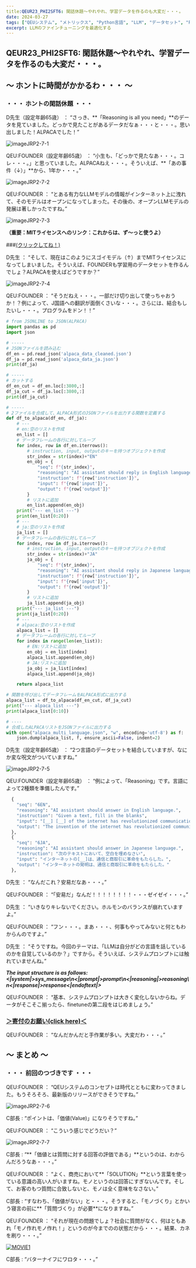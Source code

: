 ```yaml
---
title:QEUR23_PHI2SFT6: 閑話休題～やれやれ、学習データを作るのも大変だ・・・。
date: 2024-03-27
tags: ["QEUシステム", "メトリックス", "Python言語", "LLM", "データセット", "Fine-tuning", "イノベーション","PHI-2"]
excerpt: LLMのファインチューニングを最適化する
---
```


## QEUR23_PHI2SFT6: 閑話休題～やれやれ、学習データを作るのも大変だ・・・。

## ～ ホントに時間がかかるわ・・・ ～

### ・・・ ホントの閑話休題 ・・・

D先生（設定年齢65歳） ： “さっき、**「Reasoning is all you need」**のデータを見ていました。どっかで見たことがあるデータだなぁ・・・と・・・。思い出しました！ALPACAでした！”

![imageJRP2-7-1](/2024-03-27-QEUR23_PHI2SFT6/imageJRP2-7-1.jpg)

QEU:FOUNDER（設定年齢65歳）  ： “小生も、「どっかで見たなあ・・・。コレ・・・。」と思っていました。ALPACAねえ・・・。そういえば、**「あの事件（↓）」**から、1年か・・・。”

![imageJRP2-7-2](/2024-03-27-QEUR23_PHI2SFT6/imageJRP2-7-2.jpg)

QEU:FOUNDER ： “とある有力なLLMモデルの情報がインターネット上に洩れて、そのモデルはオープンになってしまった。その後の、オープンLLMモデルの発展は著しかったですね。”

![imageJRP2-7-3](/2024-03-27-QEUR23_PHI2SFT6/imageJRP2-7-3.jpg)

**（重要：MITライセンスへのリンク：これからは、ず～っと使うよ）**

###[(クリックしてね！)](https://opensource.org/license/MIT)

D先生 ： “そして、現在はこのようにスゴイモデル（↑）までMITライセンスになってしまいました。そういえば、FOUNDERも学習用のデータセットを作るんでしょ？ALPACAを使えばどうですか？”

![imageJRP2-7-4](/2024-03-27-QEUR23_PHI2SFT6/imageJRP2-7-4.jpg)

QEU:FOUNDER ： “そうだねえ・・・。一部だけ切り出して使っちゃおうか！？例によって、J国語への翻訳が面倒くさいな・・・。さらには、結合もしたいし・・・。プログラムをドン！！”


```python
# from JSONLINE to JSON(ALPACA)
import pandas as pd
import json

# -----
# JSONファイルを読み込む
df_en = pd.read_json('alpaca_data_cleaned.json')
df_ja = pd.read_json('alpaca_data_ja.json')
print(df_ja)

# -----
# カットする
df_en_cut = df_en.loc[:3800,:]
df_ja_cut = df_ja.loc[:3800,:]
print(df_ja_cut)

# -----
# 2ファイルを合成して、ALPACA形式のJSONファイルを出力する関数を定義する
def df_to_alpaca(df_en, df_ja):
    # ---
    # en:空のリストを作成
    en_list = []
    # データフレームの各行に対してループ
    for index, row in df_en.iterrows():
        # instruction, input, outputのキーを持つオブジェクトを作成
        str_index = str(index)+"EN"
        en_obj = {
            "seq": f"{str_index}",
            "reasoning": "AI assistant should reply in English language.",
            "instruction": f"{row['instruction']}",
            "input": f"{row['input']}",
            "output": f"{row['output']}"
        }
        # リストに追加
        en_list.append(en_obj)
    print("--- en_list ---")
    print(en_list[0:20])
    # ---
    # ja:空のリストを作成
    ja_list = []
    # データフレームの各行に対してループ
    for index, row in df_ja.iterrows():
        # instruction, input, outputのキーを持つオブジェクトを作成
        str_index = str(index)+"JA"
        ja_obj = {
            "seq": f"{str_index}",
            "reasoning": "AI assistant should reply in Japanese language.",
            "instruction": f"{row['instruction']}",
            "input": f"{row['input']}",
            "output": f"{row['output']}"
        }
        # リストに追加
        ja_list.append(ja_obj)
    print("--- ja_list ---")
    print(ja_list[0:20])
    # ---
    # alpaca:空のリストを作成
    alpaca_list = []
    # データフレームの各行に対してループ
    for index in range(len(en_list)):
        # EN:リストに追加
        en_obj = en_list[index]
        alpaca_list.append(en_obj)
        # JA:リストに追加
        ja_obj = ja_list[index]
        alpaca_list.append(ja_obj)

    return alpaca_list

# 関数を呼び出してデータフレームをALPACA形式に出力する
alpaca_list = df_to_alpaca(df_en_cut, df_ja_cut)
print("--- alpaca_list ---")
print(alpaca_list[0:10])

# ----
# 合成したALPACAリストをJSONファイルに出力する
with open("alpaca_multi_language.json", "w", encoding='utf-8') as f:
    json.dump(alpaca_list, f, ensure_ascii=False, indent=2)

```

D先生（設定年齢65歳） ： “2つ言語のデータセットを結合していますが、なにか変な呪文がついていますね。”

![imageJRP2-7-5](/2024-03-27-QEUR23_PHI2SFT6/imageJRP2-7-5.jpg)

QEU:FOUNDER（設定年齢65歳）  ： “例によって、「Reasoning」です。言語によって2種類を準備したんです。”

```python
  {
    "seq": "6EN",
    "reasoning": "AI assistant should answer in English language.",
    "instruction": "Given a text, fill in the blanks",
    "input": "[__] [__] of the internet has revolutionized communication and commerce.",
    "output": "The invention of the internet has revolutionized communication and commerce."
  },
  {
    "seq": "6JA",
    "reasoning": "AI assistant should answer in Japanese language.",
    "instruction": "次のテキストにおいて、空白を埋めなさい",
    "input": "インターネットの[__]は、通信と商取引に革命をもたらした。",
    "output": "インターネットの発明は、通信と商取引に革命をもたらした。"
  },

```

D先生 ： “なんだこれ？安易だなあ・・・。”

QEU:FOUNDER  ： “「安易だ」なんだ！！！！！！！！・・・ゼイゼイ・・・。”

D先生 ： “いきなりキレないでください。ホルモンのバランスが崩れていますよ。”

QEU:FOUNDER ： “フン・・・。まあ・・・、何事もやってみないと何ともわからんのですよ。”

D先生 ： “そうですね。今回のテーマは、「LLMは自分がどの言語を話しているのかを自覚しているのか？」ですから。そういえば、システムプロンプトには触れていませんね。”

***The input structure is as follows: <|system|>sys_message\n<|prompt|>prompt\n<|reasoning|>reasoning\n<|response|>response<|endoftext|>***

QEU:FOUNDER ： “基本、システムプロンプトは大きく変化しないからね。データがそこそこ揃ったら、finetuneの第二段をはじめましょう。”

### [＞寄付のお願い(click here)＜](https://www.paypal.com/paypalme/QEUglobal?v=1&utm_source=unp&utm_medium=email&utm_campaign=RT000481&utm_unptid=29844400-7613-11ec-ac72-3cfdfef0498d&ppid=RT000481&cnac=HK&rsta=en_GB%28en-HK%29&cust=5QPFDMW9B2T7Q&unptid=29844400-7613-11ec-ac72-3cfdfef0498d&calc=f860991d89600&unp_tpcid=ppme-social-business-profile-creat-ed&page=main%3Aemail%3ART000481&pgrp=main%3Aemail&e=cl&mchn=em&s=ci&mail=sys&appVersion=1.71.0&xt=104038)

QEU:FOUNDER ： “なんだかんだと手作業が多い。大変だわ・・・。”


## ～ まとめ ～

### ・・・ 前回のつづきです ・・・

QEU:FOUNDER ： “QEUシステムのコンセプトは時代とともに変わってきました。もうそろそろ、最新版のリリースができそうですね。”

![imageJRP2-7-6](/2024-03-27-QEUR23_PHI2SFT6/imageJRP2-7-6.jpg)

C部長 : “ポイントは、「価値(Value)」になりそうですね。”

QEU:FOUNDER ： “こういう感じでどうだい？”

![imageJRP2-7-7](/2024-03-27-QEUR23_PHI2SFT6/imageJRP2-7-7.jpg)

C部長 : “**「価値とは質問に対する回答の評価である」**というのは、わからんだろうなあ・・・。”

QEU:FOUNDER ： “よく、商売において**「SOLUTION」**という言葉を使っている意識の高い人がいますね。モノというのは回答にすぎないんです。そして、お客のもつ質問に合致しないと、モノは全く意味をなさない。”

C部長 : “すなわち、「価値がない」と・・・。そうすると、「モノづくり」とかいう寝言の前に**「質問づくり」が必要**になりますね。”

QEU:FOUNDER ： “それが現在の問題でしょ？社会に質問がなく、何はともあれ「モノ作れモノ作れ！」というのが今までのの状態だから・・・。結果、カネを刷り・・・。”

[![MOVIE1](http://img.youtube.com/vi/qC6J8sPgH0c/0.jpg)](http://www.youtube.com/watch?v=qC6J8sPgH0c "恐怖！マイナス金利解除で円安！アホな政府のせいで庶民の生活費は上がり金利も上がるダブル地獄。")

C部長 : “バターナイフにワロタ・・・。”
